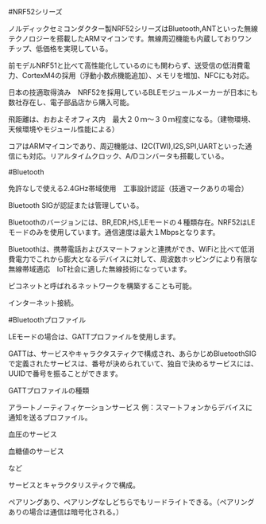 #NRF52シリーズ

ノルディックセミコンダクター製NRF52シリーズはBluetooth,ANTといった無線テクノロジーを搭載したARMマイコンです。無線周辺機能も内蔵しておりワンチップ、低価格を実現している。

前モデルNRF51と比べて高性能化しているのにも関わらず、送受信の低消費電力、CortexM4の採用（浮動小数点機能追加）、メモリを増加、NFCにも対応。

日本の技適取得済み　NRF52を採用しているBLEモジュールメーカーが日本にも数社存在し、電子部品店から購入可能。

飛距離は、おおよそオフィス内　最大２０ｍ～３０ｍ程度になる。（建物環境、天候環境やモジュール性能による）

コアはARMマイコンであり、周辺機能は、I2C(TWI),I2S,SPI,UARTといった通信にも対応。リアルタイムクロック、A/Dコンバータも搭載している。

#Bluetooth

免許なしで使える2.4GHz帯域使用　工事設計認証（技適マークありの場合）

Bluetooth SIGが認証または管理している。

Bluetoothのバージョンには、BR,EDR,HS,LEモードの４種類存在。NRF52はLEモードのみを使用しています。通信速度は最大１Mbpsとなります。

Bluetoothは、携帯電話およびスマートフォンと連携ができ、WiFiと比べて低消費電力でこれから膨大となるデバイスに対して、周波数ホッピングにより有限な無線帯域適応　IoT社会に適した無線技術になっています。

ピコネットと呼ばれるネットワークを構築することも可能。

インターネット接続。

#Bluetoothプロファイル

LEモードの場合は、GATTプロファイルを使用します。

GATTは、サービスやキャラクタスティクで構成され、あらかじめBluetoothSIGで定義されたサービスは、番号が決められていて、独自で決めるサービスには、UUIDで番号を振ることができます。

GATTプロファイルの種類

アラートノーティフィケーションサービス 例：スマートフォンからデバイスに通知を送るプロファイル。

血圧のサービス

血糖値のサービス

など



サービスとキャラクタリスティクで構成。

ペアリングあり、ペアリングなしどちらでもリードライトできる。（ペアリングありの場合は通信は暗号化される。）
